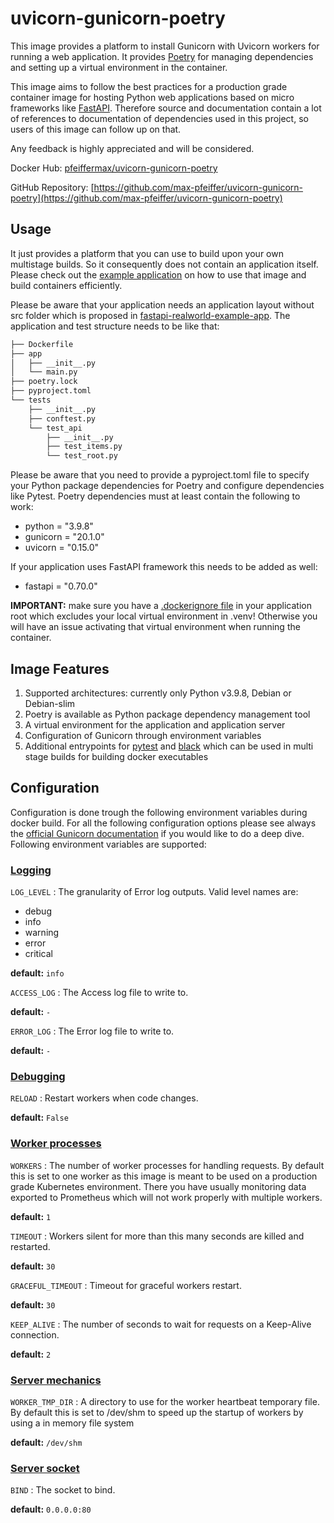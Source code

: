 # uvicorn-gunicorn-poetry
This image provides a platform to install Gunicorn with Uvicorn workers for running a web application.
It provides [Poetry](https://python-poetry.org/) for managing dependencies and setting up a virtual environment in the container.

This image aims to follow the best practices for a production grade container image for hosting Python web applications based
on micro frameworks like [FastAPI](https://fastapi.tiangolo.com/).
Therefore source and documentation contain a lot of references to documentation of dependencies used in this project, so users
of this image can follow up on that.

Any feedback is highly appreciated and will be considered.  

Docker Hub: [pfeiffermax/uvicorn-gunicorn-poetry](https://hub.docker.com/r/pfeiffermax/uvicorn-gunicorn-poetry)

GitHub Repository: [https://github.com/max-pfeiffer/uvicorn-gunicorn-poetry](https://github.com/max-pfeiffer/uvicorn-gunicorn-poetry)

## Usage
It just provides a platform that you can use to build upon your own multistage builds. So it consequently does not contain an
application itself. Please check out the [example application](https://github.com/max-pfeiffer/uvicorn-gunicorn-poetry/tree/master/examples/fast_api_multistage_build)
on how to use that image and build containers efficiently.

Please be aware that your application needs an application layout without src folder which is proposed in
[fastapi-realworld-example-app](https://github.com/nsidnev/fastapi-realworld-example-app).
The application and test structure needs to be like that:
```bash
├── Dockerfile
├── app
│   ├── __init__.py
│   └── main.py
├── poetry.lock
├── pyproject.toml
└── tests
    ├── __init__.py
    ├── conftest.py
    └── test_api
        ├── __init__.py
        ├── test_items.py
        └── test_root.py
```
Please be aware that you need to provide a pyproject.toml file to specify your Python package dependencies for Poetry and configure
dependencies like Pytest. Poetry dependencies must at least contain the following to work:
* python = "3.9.8"
* gunicorn = "20.1.0"
* uvicorn = "0.15.0"

If your application uses FastAPI framework this needs to be added as well:
* fastapi = "0.70.0"

**IMPORTANT:** make sure you have a [.dockerignore file](https://github.com/max-pfeiffer/uvicorn-gunicorn-poetry/blob/master/examples/fast_api_multistage_build/.dockerignore)
in your application root which excludes your local virtual environment in .venv! Otherwise you will have an issue activating that virtual
environment when running the container.

## Image Features
1. Supported architectures: currently only Python v3.9.8, Debian or Debian-slim
2. Poetry is available as Python package dependency management tool
3. A virtual environment for the application and application server
4. Configuration of Gunicorn through environment variables
5. Additional entrypoints for [pytest](https://github.com/max-pfeiffer/uvicorn-gunicorn-poetry/blob/master/build/scripts/pytest_entrypoint.sh)
and [black](https://github.com/max-pfeiffer/uvicorn-gunicorn-poetry/blob/master/build/scripts/black_entrypoint.sh) which can be used in
multi stage builds for building docker executables 

## Configuration
Configuration is done trough the following environment variables during docker build.
For all the following configuration options please see always the
[official Gunicorn documentation](https://docs.gunicorn.org/en/stable/settings.html)
if you would like to do a deep dive. Following environment variables are supported:

### [Logging](https://docs.gunicorn.org/en/stable/settings.html#logging)
`LOG_LEVEL` : The granularity of Error log outputs. Valid level names are:
* debug
* info
* warning
* error
* critical
 
**default:** `info`

`ACCESS_LOG` : The Access log file to write to.

**default:** `-`

`ERROR_LOG` : The Error log file to write to.  

**default:** `-`

### [Debugging](https://docs.gunicorn.org/en/stable/settings.html#debugging)
`RELOAD` : Restart workers when code changes.

**default:** `False`

### [Worker processes](https://docs.gunicorn.org/en/stable/settings.html#worker-processes)
`WORKERS` : The number of worker processes for handling requests. By default this is set to one
worker as this image is meant to be used on a production grade Kubernetes environment. There you
have usually monitoring data exported to Prometheus which will not work properly with multiple workers.   

**default:** `1`

`TIMEOUT` : Workers silent for more than this many seconds are killed and restarted.

**default:** `30`

`GRACEFUL_TIMEOUT` : Timeout for graceful workers restart.

**default:** `30`

`KEEP_ALIVE` : The number of seconds to wait for requests on a Keep-Alive connection.

**default:** `2`

### [Server mechanics](https://docs.gunicorn.org/en/stable/settings.html?highlight=worker_tmp_dir#worker-tmp-dir)
`WORKER_TMP_DIR` : A directory to use for the worker heartbeat temporary file.
By default this is set to /dev/shm to speed up the startup of workers by using a in memory file system

**default:** `/dev/shm`

### [Server socket](https://docs.gunicorn.org/en/stable/settings.html?highlight=bind#bind)
`BIND` : The socket to bind.

**default:** `0.0.0.0:80`
